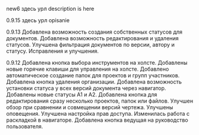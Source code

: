 new6
здесь урл
description is here

0.9.15
здесь урл
opisanie

0.9.13
Добавлена возможность создания собственных статусов для документов.
Добавлена возможность редактирования и удаления статусов.
Улучшена фильтрация документов по версии, автору и статусу.
Исправления и улучшения.

0.9.12
Добавлена кнопка выбора инструментов на холсте.
Добавлены новые горячие клавиши для управления на холсте.
Добавлено автоматическое создание папок для проектов и групп участников.
Добавлена кнопка удаления организации.
Добавлена возможность установки статуса у всех версий документа через навигатор.
Добавлены новые статусы А1 и А2.
Добавлена кнопка для редактирования сразу несколько проектов, папок или файлов.
Улучшен обзор при сравнении и совмещении версий чертежа.
Улучшены оповещения.
Улучшена настройка прав доступа.
Изменилась работа с раскладкой в навигаторе.
Добавлена кнопка ведущая на руководство пользователя.
